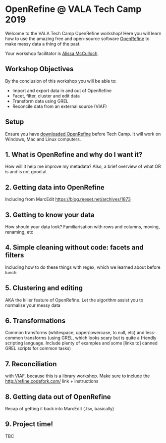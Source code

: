 # OpenRefine @ VALA Tech Camp 2019
Welcome to the VALA Tech Camp OpenRefine workshop! Here you will learn how to use the amazing free and open-source software [OpenRefine](http://openrefine.org/) to make messy data a thing of the past. 

Your workshop facilitator is [Alissa McCulloch](https://twitter.com/lissertations).

## Workshop Objectives
By the conclusion of this workshop you will be able to:

* Import and export data in and out of OpenRefine
* Facet, filter, cluster and edit data
* Transform data using GREL
* Reconcile data from an external source (VIAF)

## Setup
Ensure you have [downloaded OpenRefine](http://openrefine.org/download) before Tech Camp. It will work on Windows, Mac and Linux computers.

## 1. What is OpenRefine and why do I want it?
How will it help me improve my metadata? Also, a brief overview of what OR is and is not good at

## 2. Getting data into OpenRefine
Including from MarcEdit https://blog.reeset.net/archives/1873

## 3. Getting to know your data
How should your data look? Familiarisation with rows and columns, moving, renaming, etc

## 4. Simple cleaning without code: facets and filters
Including how to do these things with regex, which we learned about before lunch

## 5. Clustering and editing
AKA the killer feature of OpenRefine. Let the algorithm assist you to normalise your messy data

## 6. Transformations
Common transforms (whitespace, upper/lowercase, to null, etc) and less-common transforms (using GREL, which looks scary but is quite a friendly scripting language. Include plenty of examples and some \[links to\] canned GREL scripts for common tasks)

## 7. Reconciliation
with VIAF, because this is a library workshop. Make sure to include the http://refine.codefork.com/ link + instructions

## 8. Getting data out of OpenRefine
Recap of getting it back into MarcEdit (.tsv, basically)

## 9. Project time!
TBC

